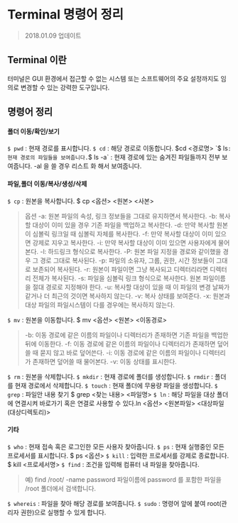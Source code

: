 # Terminal 명령어 정리
> 2018.01.09 업데이트

## Terminal 이란

터미널은 GUI 환경에서 접근할 수 없는 시스템 또는 소프트웨어의 주요 설정까지도 임의로 변경할 수 있는 강력한 도구입니다.

## 명령어 정리
#### 폴더 이동/확인/보기

`$ pwd` : 현재 경로를 표시합니다.
`$ cd` : 해당 경로로 이동합니다. $cd <경로명>
`$ ls` : 현재 경로의 파일들을 보여줍니다.
`$ ls -a` : 현재 경로에 있는 숨겨진 파일들까지 전부 보여줍니다. -al 을 쓸 경우 리스트 화 해서 보여줍니다. 

#### 파일,폴더 이동/복사/생성/삭제
`$ cp` : 원본을 복사합니다. $ cp <옵션> <원본> <사본>
> 옵션 
> -a: 원본 파일의 속성, 링크 정보들을 그대로 유지하면서 복사한다.
> -b: 복사할 대상이 이미 있을 경우 기존 파일을 백업하고 복사한다.
> -d: 만약 복사할 원본이 심볼릭 링크일 때 심볼릭 자체를 복사한다.
> -f: 만약 복사할 대상이 이미 있으면 강제로 지우고 복사한다.
> -i: 만약 복사할 대상이 이미 있으면 사용자에게 물어본다.
> -l: 하드링크 형식으로 복사한다.
> -P: 원본 파일 지정을 경로와 같이했을 경우 그 경로 그대로 복사된다.
> -p: 파일의 소유자, 그룹, 권한, 시간 정보들이 그대로 보존되어 복사된다.
> -r: 원본이 파일이면 그냥 복사되고 디렉터리라면 디렉터리 전체가 복사된다.
> -s: 파일을 심볼릭 링크 형식으로 복사한다. 원본 파일이름을 절대 경로로 지정해야 한다.
> -u: 복사할 대상이 있을 때 이 파일의 변경 날짜가 같거나 더 최근의 것이면 복사하지 않는다.
> -v: 복사 상태를 보여준다.
> -x: 원본과 대상 파일의 파일시스템이 다를 경우에는 복사하지 않는다.

`$ mv` : 원본을 이동합니다. $ mv <옵션> <원본> <이동경로>
> -b: 이동 경로에 같은 이름의 파일이나 디렉터리가 존재하면 기존 파일을 백업한 뒤에 이동한다.
> -f: 이동 경로에 같은 이름의 파일이나 디렉터리가 존재하면 덮어쓸 때 묻지 않고 바로 덮어쓴다.
> -i: 이동 경로에 같은 이름의 파일이나 디렉터리가 존재하면 덮어쓸 때 물어본다.
> -v: 이동 상태를 표시한다.

`$ rm` : 원본을 삭제합니다. 
`$ mkdir` : 현재 경로에 폴더를 생성합니다.
`$ rmdir` : 폴더를 현재 경로에서 삭제합니다.
`$ touch` : 현재 폴더에 무용량 파일을 생성합니다.
`$ grep` : 파일안 내용 찾기 $ grep <찾는 내용> <파일명>
`$ ln` :  해당 파일을 대상 폴더에 연결시켜 바로가기 혹은 연결로 사용할 수 있다.ln <옵션> <원본파일> <대상파일(대상디렉토리)>

#### 기타
`$ who` : 현재 접속 혹은 로그인한 모든 사용자 찾아줍니다.
`$ ps` : 현재 실행중인 모든 프로세서를 표시합니다. $ ps <옵션>
`$ kill` : 입력한 프로세서를 강제로 종료합니다. $ kill <프로세서명>
`$ find` : 조건을 입력해 컴퓨터 내 파일을 찾아줍니다. 
> 예) find /root/ -name password 파일이름에 password 를 포함한 파일을 /root 폴더에서 검색합니다.

`$ whereis` : 파일을 찾아 해당 경로를 보여줍니다.
`$ sudo` : 명령어 앞에 붙여 root(관리자 권한)으로 실행할 수 있게 합니다.